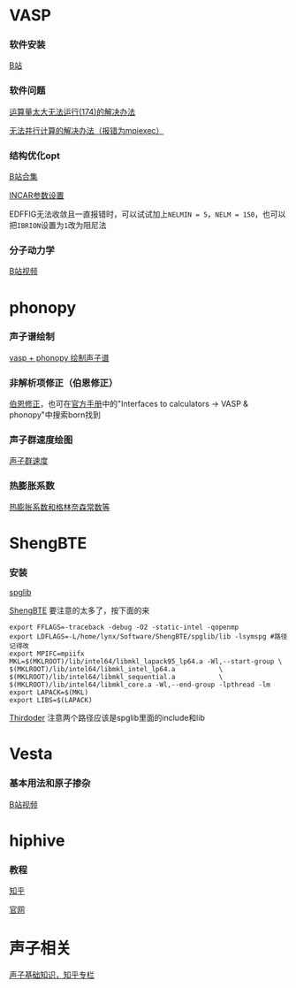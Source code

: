 # VASP

### 软件安装

[B站](https://www.bilibili.com/video/BV1uRPKeNE4i/?spm_id_from=333.1387.homepage.video_card.click&vd_source=40a48245864eb8114b1d1e6e1c6113e7)

### 软件问题

[运算量太大无法运行(174)的解决办法](https://blog.csdn.net/lwl_666/article/details/82699759)

[无法并行计算的解决办法（报错为mpiexec）](http://bbs.keinsci.com/thread-16082-1-1.html)

### 结构优化opt

[B站合集](https://www.bilibili.com/opus/1006527467019567136)

[INCAR参数设置](https://mp.weixin.qq.com/s?__biz=MzkwNTM5MTI2NA==&mid=2247483665&idx=1&sn=7bf4a90aae37dec15bbd3e6afe881f87&chksm=c0f93cdef78eb5c8a2b46da38a2dc1bf141fb03caf88c34250832823812fc91d309f2aa5ad6a&scene=21#wechat_redirect)

EDFFIG无法收敛且一直报错时，可以试试加上`NELMIN = 5`，`NELM = 150`，也可以把`IBRION`设置为`1`改为阻尼法

### 分子动力学

[B站视频](https://www.bilibili.com/video/BV1R4txetEGX/?vd_source=40a48245864eb8114b1d1e6e1c6113e7)






# phonopy

### 声子谱绘制

[vasp + phonopy 绘制声子谱](https://zhuanlan.zhihu.com/p/481680637)

### 非解析项修正（伯恩修正）

[伯恩修正](https://blog.csdn.net/icehoqion/article/details/130182336)，也可在[官方手册](https://phonopy.github.io/phonopy/vasp.html)中的"Interfaces to calculators -> VASP & phonopy"中搜索born找到

### 声子群速度绘图

[声子群速度](https://blog.csdn.net/icehoqion/article/details/131843370)

### 热膨胀系数

[热膨胀系数和格林奈森常数等](https://blog.csdn.net/icehoqion/article/details/131506119)





# ShengBTE
### 安装

[spglib](https://www.bilibili.com/opus/830089132724191235)

[ShengBTE](https://blog.csdn.net/icehoqion/article/details/125183366)
要注意的太多了，按下面的来
```
export FFLAGS=-traceback -debug -O2 -static-intel -qopenmp
export LDFLAGS=-L/home/lynx/Software/ShengBTE/spglib/lib -lsymspg #路径记得改
export MPIFC=mpiifx
MKL=$(MKLROOT)/lib/intel64/libmkl_lapack95_lp64.a -Wl,--start-group \
$(MKLROOT)/lib/intel64/libmkl_intel_lp64.a           \
$(MKLROOT)/lib/intel64/libmkl_sequential.a           \
$(MKLROOT)/lib/intel64/libmkl_core.a -Wl,--end-group -lpthread -lm
export LAPACK=$(MKL)
export LIBS=$(LAPACK)
```

[Thirdoder](https://zhuanlan.zhihu.com/p/682630507)
注意两个路径应该是spglib里面的include和lib





# Vesta

### 基本用法和原子掺杂

[B站视频](https://www.bilibili.com/video/BV1nh411G7Kf/?spm_id_from=333.337.search-card.all.click&vd_source=40a48245864eb8114b1d1e6e1c6113e7)



# hiphive

### 教程

[知乎](https://zhuanlan.zhihu.com/p/652641851)

[官网](https://hiphive.materialsmodeling.org/tutorial/index.html)



# 声子相关

[声子基础知识，知乎专栏](https://zhuanlan.zhihu.com/p/658851809)


